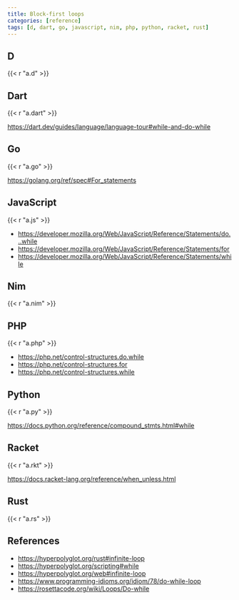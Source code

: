 ```yaml
---
title: Block-first loops
categories: [reference]
tags: [d, dart, go, javascript, nim, php, python, racket, rust]
---
```


## D

{{< r "a.d" >}}

## Dart

{{< r "a.dart" >}}

<https://dart.dev/guides/language/language-tour#while-and-do-while>

## Go

{{< r "a.go" >}}

<https://golang.org/ref/spec#For_statements>

## JavaScript

{{< r "a.js" >}}

- <https://developer.mozilla.org/Web/JavaScript/Reference/Statements/do...while>
- <https://developer.mozilla.org/Web/JavaScript/Reference/Statements/for>
- <https://developer.mozilla.org/Web/JavaScript/Reference/Statements/while>

## Nim

{{< r "a.nim" >}}

## PHP

{{< r "a.php" >}}

- <https://php.net/control-structures.do.while>
- <https://php.net/control-structures.for>
- <https://php.net/control-structures.while>

## Python

{{< r "a.py" >}}

<https://docs.python.org/reference/compound_stmts.html#while>

## Racket

{{< r "a.rkt" >}}

<https://docs.racket-lang.org/reference/when_unless.html>

## Rust

{{< r "a.rs" >}}

## References

- <https://hyperpolyglot.org/rust#infinite-loop>
- <https://hyperpolyglot.org/scripting#while>
- <https://hyperpolyglot.org/web#infinite-loop>
- <https://www.programming-idioms.org/idiom/78/do-while-loop>
- <https://rosettacode.org/wiki/Loops/Do-while>
